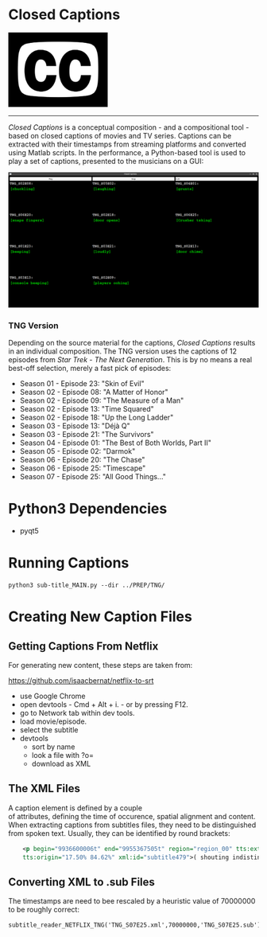 # Closed Captions

<img src="./images/cc.png" width="200" />

---

*Closed Captions* is a conceptual composition -
and a compositional tool -
based on closed captions of movies and TV series.
Captions can be extracted with their timestamps
from streaming platforms and converted using Matlab scripts.
In the performance, a Python-based
tool is used to play a set of captions,
presented to the musicians on a GUI:



<img src="./images/TNG.png" width="600" />


### TNG Version

Depending on the source material for the captions,
*Closed Captions* results in an individual composition.
The TNG version uses the captions of 12
episodes from *Star Trek - The Next Generation*.
This is by no means a real best-off selection, merely
a fast pick of episodes:

- Season 01 - Episode 23: "Skin of Evil"
- Season 02 - Episode 08: "A Matter of Honor"
- Season 02 - Episode 09: "The Measure of a Man"
- Season 02 - Episode 13: "Time Squared"
- Season 02 - Episode 18: "Up the Long Ladder"
- Season 03 - Episode 13: "Déjà Q"
- Season 03 - Episode 21: "The Survivors"
- Season 04 - Episode 01: "The Best of Both Worlds, Part II"
- Season 05 - Episode 02: "Darmok"
- Season 06 - Episode 20: "The Chase"
- Season 06 - Episode 25: "Timescape"
- Season 07 - Episode 25: "All Good Things..."


# Python3 Dependencies

- pyqt5

# Running Captions

    python3 sub-title_MAIN.py --dir ../PREP/TNG/


# Creating New Caption Files



## Getting Captions From Netflix

For generating new content,
these steps are taken from:

https://github.com/isaacbernat/netflix-to-srt


- use Google Chrome
- open devtools 
        - Cmd + Alt + i.
        - or by pressing F12.
- go to Network tab within dev tools.
- load movie/episode.
- select the subtitle 
- devtools 
    - sort by name 
    - look  a file with ?o= 
    - download as XML

## The XML Files

A caption element is defined by a couple   
of attributes, defining the time of occurence,
spatial alignment and content.
When extracting captions from subtitles files,
they need to be distinguished from spoken text.
Usually, they can be identified by round brackets:

```xml
    <p begin="9936600006t" end="9955367505t" region="region_00" tts:extent="60.00% 5.33%"
    tts:origin="17.50% 84.62%" xml:id="subtitle479">( shouting indistinctly )</p>
```

## Converting XML to .sub Files

The timestamps are need to bee rescaled by 
a heuristic value of 70000000 to be roughly correct:

    subtitle_reader_NETFLIX_TNG('TNG_S07E25.xml',70000000,'TNG_S07E25.sub')


